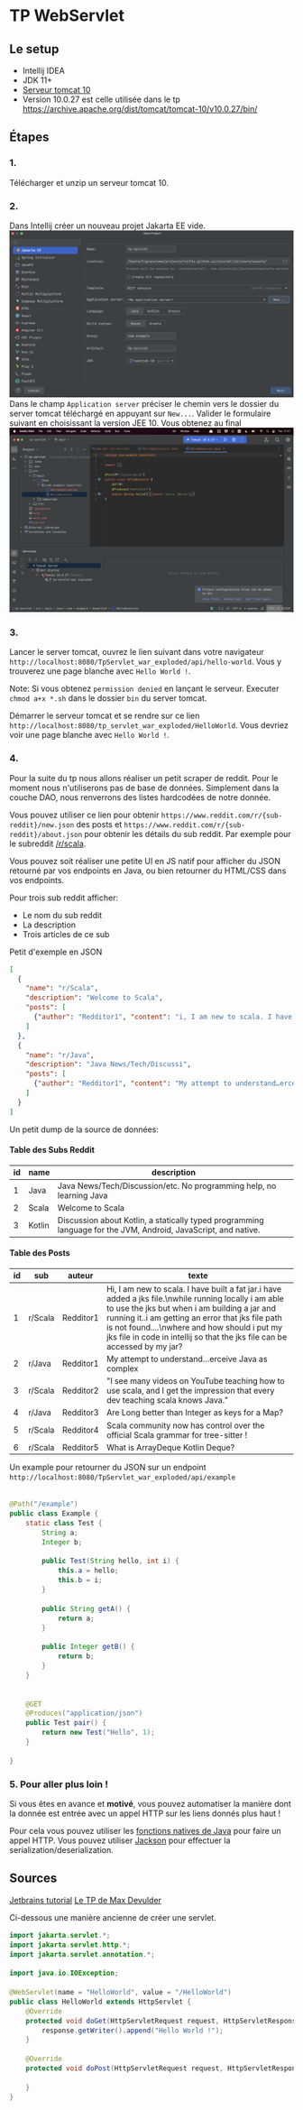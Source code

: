 # TP WebServlet

## Le setup

- Intellij IDEA
- JDK 11+
- [Serveur tomcat 10](https://tomcat.apache.org/download-10.cgi)
- Version 10.0.27 est celle utilisée dans le tp https://archive.apache.org/dist/tomcat/tomcat-10/v10.0.27/bin/ 

## Étapes

### 1.

Télécharger et unzip un serveur tomcat 10.

### 2.

Dans Intellij créer un nouveau projet Jakarta EE
vide. ![Création du projet JEE](../cours/images/tp_servlet_create_projet.png)
Dans le champ `Application server` préciser le chemin vers le dossier du server tomcat téléchargé en appuyant
sur `New...`. Valider le formulaire suivant en choisissant la version JEE 10. Vous obtenez au
final ![Projet vide](../cours/images/tp_servlet_empty_projet.png)

### 3.

Lancer le server tomcat, ouvrez le lien suivant dans votre
navigateur `http://localhost:8080/TpServlet_war_exploded/api/hello-world`.
Vous y trouverez une page blanche avec `Hello World !`.

Note: Si vous obtenez `permission denied` en lançant le serveur. Executer `chmod a+x *.sh` dans le dossier `bin` du
server tomcat.

Démarrer le serveur tomcat et se rendre sur ce lien `http://localhost:8080/tp_servlet_war_exploded/HelloWorld`. Vous
devriez voir une page blanche avec `Hello World !`.

### 4.

Pour la suite du tp nous allons réaliser un petit scraper de reddit.
Pour le moment nous n'utiliserons pas de base de données. Simplement dans la couche DAO, nous renverrons des listes
hardcodées de notre donnée.

Vous pouvez utiliser ce lien pour obtenir `https://www.reddit.com/r/{sub-reddit}/new.json` des posts
et `https://www.reddit.com/r/{sub-reddit}/about.json` pour obtenir les détails du sub reddit.
Par exemple pour le subreddit [/r/scala](https://www.reddit.com/r/scala/new.json).

Vous pouvez soit réaliser une petite UI en JS natif pour afficher du JSON retourné par vos endpoints en Java, ou bien
retourner du HTML/CSS dans vos endpoints.

Pour trois sub reddit afficher:

- Le nom du sub reddit
- La description
- Trois articles de ce sub

Petit d'exemple en JSON
```json
[
  {
    "name": "r/Scala",
    "description": "Welcome to Scala",
    "posts": [
      {"author": "Redditor1", "content": "i, I am new to scala. I have bui..."}
    ]
  },
  {
    "name": "r/Java",
    "description": "Java News/Tech/Discussi",
    "posts": [
      {"author": "Redditor1", "content": "My attempt to understand…erceiv..."}
    ]
  }
]
```

Un petit dump de la source de données:

#### Table des Subs Reddit

| id  | name   | description                                                                                                    |
|-----|--------|----------------------------------------------------------------------------------------------------------------|
| 1   | Java   | Java News/Tech/Discussion/etc. No programming help, no learning Java                                           |
| 2   | Scala  | Welcome to Scala                                                                                               |
| 3   | Kotlin | Discussion about Kotlin, a statically typed programming language for the JVM, Android, JavaScript, and native. |

#### Table des Posts

| id  | sub     | auteur    | texte                                                                                                                                                                                                                                                                                                                                     |
|-----|---------|-----------|-------------------------------------------------------------------------------------------------------------------------------------------------------------------------------------------------------------------------------------------------------------------------------------------------------------------------------------------|
| 1   | r/Scala | Redditor1 | Hi, I am new to scala. I have built a fat jar.i have added a jks file.\nwhile running locally i am able to use the jks but when i am building a jar and running it..i am getting an error that jks file path is not found....\nwhere and how should i put my jks file in code in intellij so that the jks file can be accessed by my jar? |
| 2   | r/Java  | Redditor1 | My attempt to understand…erceive Java as complex                                                                                                                                                                                                                                                                                          | 
| 3   | r/Scala | Redditor2 | "I see many videos on YouTube teaching how to use scala, and I get the impression that every dev teaching scala knows Java."                                                                                                                                                                                                              |
| 4   | r/Java  | Redditor3 | Are Long better than Integer as keys for a Map?                                                                                                                                                                                                                                                                                           |
| 5   | r/Scala | Redditor4 | Scala community now has control over the official Scala grammar for tree-sitter !                                                                                                                                                                                                                                                         |
| 6   | r/Scala | Redditor5 | What is ArrayDeque  Kotlin Deque?                                                                                                                                                                                                                                                                                                         |

Un example pour retourner du JSON sur un endpoint `http://localhost:8080/TpServlet_war_exploded/api/example`

```java

@Path("/example")
public class Example {
    static class Test {
        String a;
        Integer b;

        public Test(String hello, int i) {
            this.a = hello;
            this.b = i;
        }

        public String getA() {
            return a;
        }

        public Integer getB() {
            return b;
        }
    }


    @GET
    @Produces("application/json")
    public Test pair() {
        return new Test("Hello", 1);
    }

}
```

### 5. Pour aller plus loin !

Si vous êtes en avance et **motivé**, vous pouvez automatiser la manière dont la donnée est entrée avec un appel HTTP
sur les liens donnés plus haut !

Pour cela vous pouvez utiliser les [fonctions natives de Java](https://docs.oracle.com/en/java/javase/11/docs/api/java.net.http/java/net/http/HttpClient.html) pour faire un
appel HTTP. Vous pouvez utiliser [Jackson](https://www.baeldung.com/jackson-object-mapper-tutorial) pour effectuer la
serialization/deserialization.

## Sources

[Jetbrains tutorial](https://www.jetbrains.com/idea/guide/tutorials/working-with-apache-tomcat/)
[Le TP de Max Devulder](https://gitlab.com/ulco-jee/javaquarium/-/wikis/sujet%20TP)

Ci-dessous une manière ancienne de créer une servlet.

```java
import jakarta.servlet.*;
import jakarta.servlet.http.*;
import jakarta.servlet.annotation.*;

import java.io.IOException;

@WebServlet(name = "HelloWorld", value = "/HelloWorld")
public class HelloWorld extends HttpServlet {
    @Override
    protected void doGet(HttpServletRequest request, HttpServletResponse response) throws ServletException, IOException {
        response.getWriter().append("Hello World !");
    }

    @Override
    protected void doPost(HttpServletRequest request, HttpServletResponse response) throws ServletException, IOException {

    }
}
```

